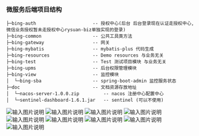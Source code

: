 ### 微服务后端项目结构

```
├─bing-auth						-- 授权中心(后台 后台登录现在认证走授权中心,微信业务授权暂未走授权中心rysuan-biz单独实现的登录)
├─bing-common					-- 公共工具类方法
├─bing-gateway					-- 网关
├─bing-mybatis					-- mybatis-plus 代码生成
├─bing-resources				-- Demo resources 与业务无关
├─bing-test						-- Test 测试项目模块 与业务无关
├─bing-upms						-- 后台权限管理模块
├─bing-view						-- 监控模块
│  └─bing-sba					-- spring-boot-admin 监控服务状态
├─doc							-- 文档资源存放地址
│  └─nacos-server-1.0.0.zip			-- nacos 注册中心配置中心
│  └─sentinel-dashboard-1.6.1.jar	-- sentinel (可以不使用)
```
    
![输入图片说明](https://images.gitee.com/uploads/images/2019/0813/220722_6a3127ff_734677.png "")
![输入图片说明](https://images.gitee.com/uploads/images/2019/0813/220744_b3334663_734677.png "")
![输入图片说明](https://images.gitee.com/uploads/images/2019/0813/220805_a88902eb_734677.png "")
![输入图片说明](https://images.gitee.com/uploads/images/2019/0813/220821_bd64ade0_734677.png "")
![输入图片说明](https://images.gitee.com/uploads/images/2019/0813/220830_e5b22492_734677.png "")
![输入图片说明](https://images.gitee.com/uploads/images/2019/0813/221258_138a0b17_734677.png "")
![输入图片说明](https://images.gitee.com/uploads/images/2019/0813/220840_3a32191b_734677.png "")
![输入图片说明](https://images.gitee.com/uploads/images/2019/0813/220847_069217d6_734677.png "")
![输入图片说明](https://images.gitee.com/uploads/images/2019/0813/221059_06f04066_734677.png "")